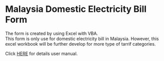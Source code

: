 # Malaysia Domestic Electricity Bill Form
The form is created by using Excel with VBA.  
This form is only use for domestic electricity bill in Malaysia. 
However, this excel workbook will be further develop for more type of tarrif categories.  

Click [HERE](https://github.com/yiliang0303/Malaysia-Domestic-Electricity-Bill-Form/blob/main/Documentation.pdf "User Manual") for details user manual.
